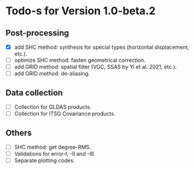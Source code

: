 # Todo-s for Version 1.0-beta.2 #

## Post-processing

-[x] add SHC method: synthesis for special types (horizontal displacement, etc.).
-[ ] optimize SHC method: fasten geometrical correction.
-[ ] add GRID method: spatial filter (VGC, SSAS by Yi et al. 2021, etc.).
-[ ] add GRID method: de-aliasing.

## Data collection

-[ ] Collection for GLDAS products.
-[ ] Collection for ITSG Covariance products.

## Others

-[ ] SHC method: get degree-RMS.
-[ ] Validations for error-I, -II and -III.
-[ ] Separate plotting codes.
